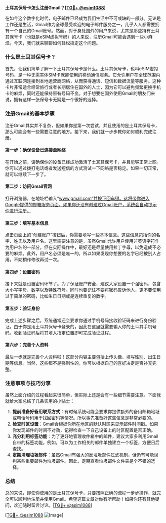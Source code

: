 **土耳其保号卡怎么注册Gmail？[[TG💪+ @esim1088](https://t.me/s/esim1088)]**

在如今这个数字化时代，电子邮件已经成为我们生活中不可或缺的一部分。无论是工作还是生活，Gmail作为全球最受欢迎的电子邮件服务之一，几乎人人都需要拥有一个自己的Gmail账号。然而，对于身处国外的用户来说，尤其是那些持有土耳其保号卡（也就是eSIM虚拟号码）的人来说，注册Gmail可能会遇到一些小麻烦。今天，我们就来聊聊如何轻松搞定这个问题。

### 什么是土耳其保号卡？

首先，让我们简单了解一下土耳其保号卡是什么。土耳其保号卡，也叫eSIM虚拟号码，是一种无需实体SIM卡就能使用的移动通信服务。它允许用户在全球范围内通过互联网连接到本地运营商网络，从而获得通话、短信和数据流量等服务。这种卡片非常适合经常旅行或者长期居住在国外的人士，因为它可以避免频繁更换手机卡的麻烦，同时还能保持原有号码不变。对于想要在国外使用Gmail的朋友们来说，拥有这样一张保号卡无疑是一个很好的选择。

### 注册Gmail的基本步骤

注册Gmail其实并不复杂，但如果你是第一次尝试，并且使用的是土耳其保号卡，那么可能会有一些需要注意的地方。接下来，我们就一步步教你如何顺利完成注册。

#### 第一步：确保设备已连接至网络

在开始之前，请确保你的设备已经成功激活了土耳其保号卡，并且能够正常上网。你可以通过拨打电话或者发送短信的方式测试一下网络是否稳定。如果一切正常，就可以继续下一步了。

#### 第二步：访问Gmail官网

打开浏览器，在地址栏输入“www.gmail.com”并按下回车键。这将带你进入Google提供的邮箱服务页面。如果你还没有创建过Gmail账户，系统会自动提示你进行注册。

#### 第三步：填写基本信息

点击页面上的“创建账户”按钮后，你需要填写一些基本信息。这些信息包括你的名字、姓氏以及用户名。这里需要注意的是，虽然Gmail允许用户使用非英语字符作为用户名的一部分，但在实际操作中，最好还是尽量使用拉丁字母，以免造成不必要的麻烦。此外，用户名必须是唯一的，所以如果发现你想要的名字已经被别人占用，不妨稍作修改再试一次。

#### 第四步：设置密码

接下来就是设置密码环节了。为了保证账户安全，建议大家设置一个强密码，包含大小写字母、数字以及特殊符号。同时也要记住不要将密码告诉他人，更不要使用过于简单的密码，比如生日日期或是连续重复的数字。

#### 第五步：验证身份

完成上述步骤之后，系统通常还会要求你通过手机号码接收验证码来进行身份验证。由于你是用土耳其保号卡登录的，因此在这里就需要输入你的土耳其手机号码。收到验证码后将其填入指定位置即可完成验证过程。

#### 第六步：完善个人资料

最后一步就是完善个人资料啦！这部分内容主要包括上传头像、填写性别、出生日期等信息。当然，这些都不是强制性的，你可以根据自己的喜好决定是否补充完整。

### 注意事项与技巧分享

虽然上面介绍的过程看起来很简单，但实际上还是会有一些细节需要注意。下面我就给大家总结了几条实用的小贴士：

1. **提前准备好备用联系方式**：有时候系统可能会要求你提供额外的备用邮箱地址或电话号码用于找回密码等情况。所以事先准备好这些信息是非常必要的。
2. **检查时区设置**：Gmail会根据你所在地区的默认时区来显示邮件时间戳。如果你发现邮件的时间不对劲，记得检查一下自己设备上的时区配置是否正确。
3. **充分利用标签功能**：为了更好地管理收件箱中的邮件，建议大家多利用Gmail自带的标签功能。例如，可以为工作相关的邮件单独建立一个标签，方便日后查找。
4. **定期清理垃圾邮件**：虽然Gmail有强大的反垃圾邮件过滤机制，但仍有可能误判某些重要邮件为垃圾邮件。因此，定期查看垃圾邮件文件夹是个不错的选择。

### 总结

总的来说，即使你使用的是土耳其保号卡，只要按照正确的流程一步步操作，就完全可以顺利地注册并使用Gmail。希望这篇文章对你有所帮助！如果你还有其他疑问，欢迎随时留言讨论。[[TG💪+ @esim1088](https://t.me/s/esim1088)]

[[TG💪+ @esim1088](https://t.me/s/esim1088) ![Image](https://i.postimg.cc/4NQfJmqS/Snipaste-2025-05-13-00-14-12.png)]